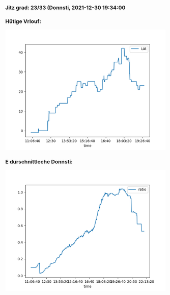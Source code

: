 ### Jitz grad: 23/33 (Donnsti, 2021-12-30 19:34:00

### Hütige Vrlouf:
![Graph](Today.png)

### E durschnittleche Donnsti:
![Graph](Donnsti.png)